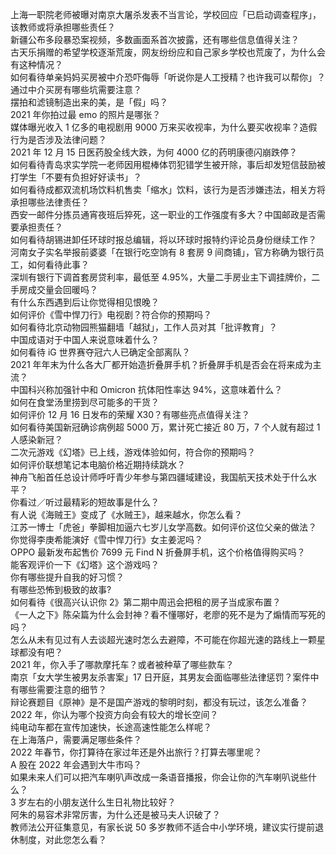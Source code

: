 上海一职院老师被曝对南京大屠杀发表不当言论，学校回应「已启动调查程序」，该教师或将承担哪些责任？  
新疆公布多段暴恐案视频，多数画面系首次披露，还有哪些信息值得关注？  
古天乐捐赠的希望学校逐渐荒废，网友纷纷应和自己家乡学校也荒废了，为什么会有这种情况？  
如何看待单亲妈妈买房被中介恐吓侮辱「听说你是人工授精？也许我可以帮你」？通过中介买房有哪些坑需要注意？  
摆拍和滤镜制造出来的美，是「假」吗？  
2021 年你拍过最 emo 的照片是哪张？  
媒体曝光收入 1 亿多的电视剧用 9000 万来买收视率，为什么要买收视率？造假行为是否涉及法律问题？  
2021 年 12 月 15 日医药股全线大跌，为何 4000 亿的药明康德闪崩跌停？  
如何看待青岛求实学院一老师因用棍棒体罚犯错学生被开除，事后却发短信鼓励被打学生「不要有负担好好读书」？  
如何看待成都双流机场饮料机售卖「缩水」饮料，该行为是否涉嫌违法，相关方将承担哪些法律责任？  
西安一邮件分拣员通宵夜班后猝死，这一职业的工作强度有多大？中国邮政是否需要承担责任？  
如何看待胡锡进卸任环球时报总编辑，将以环球时报特约评论员身份继续工作？  
河南女子实名举报前婆婆「在银行吃空饷有 8 套房 9 间商铺」，官方称确为银行员工，如何看待此事？  
深圳有银行下调首套房贷利率，最低至 4.95%，大量二手房业主下调挂牌价，二手房成交量会回暖吗？  
有什么东西遇到后让你觉得相见恨晚？  
如何评价《雪中悍刀行》电视剧？符合你的预期吗？  
如何看待北京动物园熊猫翻墙「越狱」，工作人员对其「批评教育」？  
中国成语对于中国人来说意味着什么？  
如何看待 iG 世界赛夺冠六人已确定全部离队？  
2021 年年末为什么各大厂都开始造折叠屏手机？折叠屏手机是否会在将来成为主流？  
中国科兴称加强针中和 Omicron 抗体阳性率达 94%，这意味着什么？  
如何在食堂汤里捞到尽可能多的干货？  
如何评价 12 月 16 日发布的荣耀 X30？有哪些亮点值得关注？  
如何看待美国新冠确诊病例超 5000 万，累计死亡接近 80 万，7 个人就有超过 1 人感染新冠？  
二次元游戏《幻塔》已上线，游戏体验如何，符合你的预期吗？  
如何评价联想笔记本电脑价格近期持续跳水？  
神舟飞船首任总设计师呼吁青少年参与第四疆域建设，我国航天技术处于什么水平？  
你看过／听过最精彩的短故事是什么？  
有人说《海贼王》变成了《水贼王》，越来越水，你怎么看？  
江苏一博士「虎爸」拳脚相加逼六七岁儿女学高数。如何评价这位父亲的做法？  
你觉得李庚希能演好《雪中悍刀行》女主姜泥吗？  
OPPO 最新发布起售价 7699 元 Find N 折叠屏手机，这个价格值得购买吗？  
能客观评价一下《幻塔》这个游戏吗？  
你有哪些提升自我的好习惯？  
有哪些恐怖到极致的故事?  
如何看待《很高兴认识你 2》第二期中周迅会把租的房子当成家布置？  
《一人之下》陈朵篇为什么会封神？看不懂哪好，老廖的死不是为了煽情而写死的吗？  
怎么从未有见过有人去谈超光速时怎么去避障，不可能在你超光速的路线上一颗星球都没有吧？  
2021 年，你入手了哪款摩托车？或者被种草了哪些款车？  
南京「女大学生被男友杀害案」17 日开庭，其男友会面临哪些法律惩罚？案件中有哪些需要注意的细节？  
辩论赛题目《原神》是不是国产游戏的黎明时刻，都没有玩过，该怎么准备？  
2022 年，你认为哪个投资方向会有较大的增长空间？  
纯电动车都在宣传加速快，长途高速性能怎么样呢？  
在上海落户，需要满足哪些条件？  
2022 年春节，你打算待在家过年还是外出旅行？打算去哪里呢？  
A 股在 2022 年会遇到大牛市吗？  
如果未来人们可以把汽车喇叭声改成一条语音播报，你会让你的汽车喇叭说些什么？  
3 岁左右的小朋友送什么生日礼物比较好？  
阿朱的易容术非常厉害，为什么还是被马夫人识破了？  
教师法公开征集意见，有家长说 50 多岁教师不适合中小学环境，建议实行提前退休制度，对此您怎么看？  

